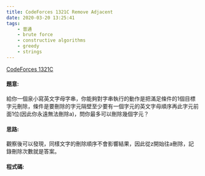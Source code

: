 ```yaml
---
title: CodeForces 1321C Remove Adjacent
date: 2020-03-20 13:25:41
tags:
    - 普通
    - brute force
    - constructive algorithms
    - greedy
    - strings
---
```

[CodeForces 1321C](https://codeforces.com/problemset/problem/1321/C)
<!-- more -->

#### 題意:
給你一個泉小寫英文字母字串，你能夠對字串執行的動作是把滿足條件的1個目標字元刪除，條件是要刪除的字元隔壁至少要有一個字元的英文字母順序再此字元前面1位(因此你永遠無法刪除a)，問你最多可以刪除幾個字元？

#### 思路:
觀察後可以發現，同樣文字的刪除順序不會影響結果，因此從z開始往a刪除，記錄刪除次數就是答案。

#### 程式碼:
<script src="https://gist.github.com/Daviswww/5f31b3e317535b12c8075e8d4764c11e.js"></script>
